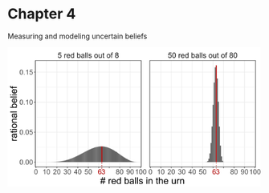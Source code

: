 # Chapter 4

Measuring and modeling uncertain beliefs

![urns.png](https://github.com/mic-he/ProbExp-PhD/blob/master/chapter4/beliefs.png)
